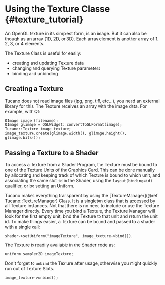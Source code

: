 Using the Texture Classe       {#texture_tutorial}
============================

An OpenGL texture in its simplest form, is an image. But it can also
be though as an array (1D, 2D, or 3D). Each array element is another
array of 1, 2, 3, or 4 elements.

The Texture Class is useful for easily:

* creating and updating Texture data
* changing and querying Texture parameters
* binding and unbinding

## Creating a Texture

Tucano does not read image files (jpg, png, tiff, etc...), you need an external library for this. The Texture receives an array with the image data. For example, with Qt:

~~~~~~~~~~~~~~~~~~~~~~~~~~~~~~~~~~~~~~~~~~~~~~~~~~~~~~
QImage image (filename);
QImage glimage = QGLWidget::convertToGLFormat(image);
Tucano::Texture image_texture;
image_texture.create(glimage.width(), glimage.height(), glimage.bits());
~~~~~~~~~~~~~~~~~~~~~~~~~~~~~~~~~~~~~~~~~~~~~~~~~~~~~~

## Passing a Texture to a Shader

To access a Texture from a Shader Program, the Texture must be bound to one of the Texture Units of the Graphics Card. This can be done manually by allocating and keeping track of which Texture is bound to which unit, and associating the same slot `id` in the Shader, using the `layout(binding=id)` qualifier, or be setting an Uniform.

Tucano makes everything transparent by using the [TextureManager](@ref Tucano::TextureManager) Class. It is a singleton class that is accessed by all Texture instances. Not that there is no need to include or use the Texture Manager directly. Every time you bind a Texture, the Texture Manager will look for the first empty unit, bind the Texture to that unit and return the unit id. To make things easier, a Texture can be bound and passed to a shader with a single call:

~~~~~~~~~~~~~~~~~~~~~~~~~~~~~~~~~~~~~~~~~~~~~~~~~~~~~~
shader->setUniform("imageTexture", image_texture->bind());
~~~~~~~~~~~~~~~~~~~~~~~~~~~~~~~~~~~~~~~~~~~~~~~~~~~~~~

The Texture is readily available in the Shader code as:

~~~~~~~~~~~~~~~~~~~~~~~~~~~~~~~~~~~~~~~~~~~~~~~~~~~~~~
uniform sampler2D imageTexture;
~~~~~~~~~~~~~~~~~~~~~~~~~~~~~~~~~~~~~~~~~~~~~~~~~~~~~~

Don't forget to `unbind` the Texture after usage, otherwise you might quickly run out of Texture Slots.

~~~~~~~~~~~~~~~~~~~~~~~~~~~~~~~~~~~~~~~~~~~~~~~~~~~~~~
image_texture->unbind();
~~~~~~~~~~~~~~~~~~~~~~~~~~~~~~~~~~~~~~~~~~~~~~~~~~~~~~
